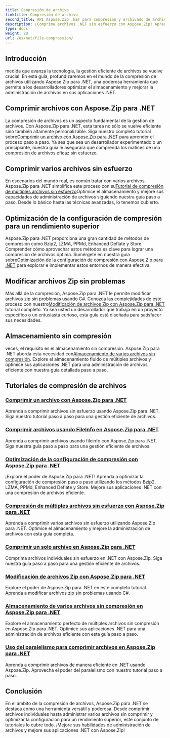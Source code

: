 ```yaml
---
title: Compresión de archivo
linktitle: Compresión de archivo
second_title: API Aspose.Zip .NET para compresión y archivado de archivos
description: ¡Comprime archivos .NET sin esfuerzo con Aspose.Zip! Aprenda a administrar archivos paso a paso utilizando los métodos Bzip2, LZMA, PPMd, Deflate y Store para obtener configuraciones de compresión óptimas.
type: docs
weight: 20
url: /es/net/file-compression/
---
```


## Introducción

medida que avanza la tecnología, la gestión eficiente de archivos se vuelve crucial. En esta guía, profundizaremos en el mundo de la compresión de archivos utilizando Aspose.Zip para .NET, una poderosa herramienta que permite a los desarrolladores optimizar el almacenamiento y mejorar la administración de archivos en sus aplicaciones .NET.

## Comprimir archivos con Aspose.Zip para .NET
 La compresión de archivos es un aspecto fundamental de la gestión de archivos. Con Aspose.Zip para .NET, esta tarea no sólo se vuelve eficiente sino también altamente personalizable. Siga nuestro completo tutorial sobre[Comprimir un archivo con Aspose.Zip para .NET](./compress-file/) para aprender el proceso paso a paso. Ya sea que sea un desarrollador experimentado o un principiante, nuestra guía le asegurará que comprenda los matices de una compresión de archivos eficaz sin esfuerzo.

## Comprimir varios archivos sin esfuerzo
 En escenarios del mundo real, es común tratar con varios archivos. Aspose.Zip para .NET simplifica este proceso con su[Tutorial de compresión de múltiples archivos sin esfuerzo](./compress-multiple-files/)Optimice el almacenamiento y mejore sus capacidades de administración de archivos siguiendo nuestra guía paso a paso. Desde lo básico hasta las técnicas avanzadas, lo tenemos cubierto.

## Optimización de la configuración de compresión para un rendimiento superior
 Aspose.Zip para .NET proporciona una gran cantidad de métodos de compresión como Bzip2, LZMA, PPMd, Enhanced Deflate y Store. Comprender cómo aprovechar estos métodos es clave para lograr una compresión de archivos óptima. Sumérgete en nuestra guía sobre[Optimización de la configuración de compresión con Aspose.Zip para .NET](./optimizing-compression-settings/) para explorar e implementar estos entornos de manera efectiva.

## Modificar archivos Zip sin problemas
 Más allá de la compresión, Aspose.Zip para .NET le permite modificar archivos zip sin problemas usando C#. Conozca las complejidades de este proceso con nuestro[Modificación de archivos Zip con Aspose.Zip para .NET](./modifying-zip-files/) tutorial completo. Ya sea usted un desarrollador que trabaja en un proyecto específico o un entusiasta curioso, esta guía está diseñada para satisfacer sus necesidades.

## Almacenamiento sin compresión
 veces, el requisito es el almacenamiento sin compresión. Aspose.Zip para .NET aborda esta necesidad con[Almacenamiento de varios archivos sin compresión](./store-multiple-files-no-compression/). Explore el almacenamiento fluido de múltiples archivos y optimice sus aplicaciones .NET para una administración de archivos eficiente con nuestra guía detallada paso a paso.

## Tutoriales de compresión de archivos
### [Comprimir un archivo con Aspose.Zip para .NET](./compress-file/)
Aprenda a comprimir archivos sin esfuerzo usando Aspose.Zip para .NET. Siga nuestro tutorial paso a paso para una gestión eficiente de archivos.
### [Comprimir archivos usando FileInfo en Aspose.Zip para .NET](./compress-files-fileinfo/)
Aprenda a comprimir archivos usando fileinfo con Aspose.Zip para .NET. Siga nuestra guía paso a paso para una gestión eficiente de archivos.
### [Optimización de la configuración de compresión con Aspose.Zip para .NET](./optimizing-compression-settings/)
¡Explore el poder de Aspose.Zip para .NET! Aprenda a optimizar la configuración de compresión paso a paso utilizando los métodos Bzip2, LZMA, PPMd, Enhanced Deflate y Store. Mejore sus aplicaciones .NET con una compresión de archivos eficiente.
### [Compresión de múltiples archivos sin esfuerzo con Aspose.Zip para .NET](./compress-multiple-files/)
Aprenda a comprimir varios archivos sin esfuerzo utilizando Aspose.Zip para .NET. Optimice el almacenamiento y mejore la administración de archivos con esta guía completa.
### [Comprimir un solo archivo en Aspose.Zip para .NET](./compress-single-file/)
Comprima archivos individuales sin esfuerzo en .NET con Aspose.Zip. Siga nuestra guía paso a paso para una gestión eficiente de archivos.
### [Modificación de archivos Zip con Aspose.Zip para .NET](./modifying-zip-files/)
Explore el poder de Aspose.Zip para .NET en este completo tutorial. Aprenda a modificar archivos zip sin problemas usando C#.
### [Almacenamiento de varios archivos sin compresión en Aspose.Zip para .NET](./store-multiple-files-no-compression/)
Explore el almacenamiento perfecto de múltiples archivos sin compresión en Aspose.Zip para .NET. Optimice sus aplicaciones .NET para una administración de archivos eficiente con esta guía paso a paso.
### [Uso del paralelismo para comprimir archivos en Aspose.Zip para .NET](./using-parallelism-compress-files/)
Aprenda a comprimir archivos de manera eficiente en .NET usando Aspose.Zip. Aprovecha el poder del paralelismo con nuestro tutorial paso a paso.

## Conclusión
En el ámbito de la compresión de archivos, Aspose.Zip para .NET se destaca como una herramienta versátil y poderosa. Desde comprimir archivos individuales hasta administrar varios archivos sin comprimir y optimizar la configuración para un rendimiento superior, este conjunto de tutoriales lo cubre todo. ¡Mejore sus habilidades de administración de archivos y mejore sus aplicaciones .NET con Aspose.Zip!